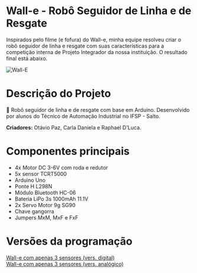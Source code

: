 # Wall-e - Robô Seguidor de Linha e de Resgate

Inspirados pelo filme (e fofura) do Wall-e, minha equipe resolveu criar o robô seguidor de linha e resgate com suas características para a competição interna de Projeto Integrador da nossa instituição. O resultado final está abaixo.

![Wall-E](https://i.imgur.com/iut3hEt.png)

# Descrição do Projeto

🤖 Robô seguidor de linha e de resgate com base em Arduino. Desenvolvido por alunos do Técnico de Automação Industrial no IFSP - Salto.

**Criadores:** Otávio Paz, Carla Daniela e Raphael D'Luca.

# Componentes principais

- 4x Motor DC 3-6V com roda e redutor
- 5x sensor TCRT5000
- Arduino Uno
- Ponte H L298N
- Módulo Bluetooth HC-06
- Bateria LiPo 3s 1000mAh 11.1V
- 2x Servo Motor 9g SG90
- Chave gangorra
- Jumpers MxM, MxF e FxF

# Versões da programação

[Wall-e com apenas 3 sensores (vers. digital)](https://github.com/otavio-paz/Wall-e-Robo/tree/main/WallE_3S)  
[Wall-e com apenas 3 sensores (vers. analógico)](https://github.com/otavio-paz/Wall-e-Robo/tree/main/WallE_3S_Analogico)  

